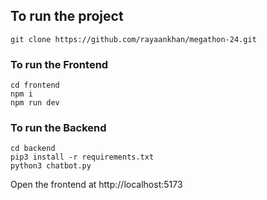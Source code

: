 ## To run the project
```
git clone https://github.com/rayaankhan/megathon-24.git
```

### To run the Frontend
```
cd frontend
npm i
npm run dev
```

### To run the Backend
```
cd backend
pip3 install -r requirements.txt
python3 chatbot.py
```

Open the frontend at http://localhost:5173